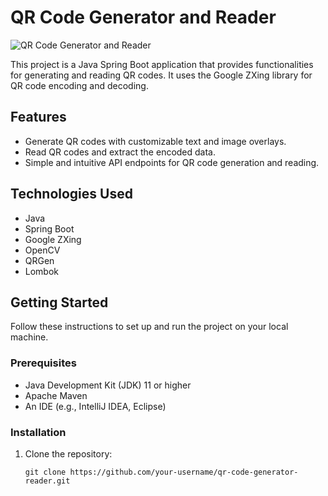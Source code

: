 # QR Code Generator and Reader

![QR Code Generator and Reader](qr-code.png)

This project is a Java Spring Boot application that provides functionalities for generating and reading QR codes. It uses the Google ZXing library for QR code encoding and decoding.

## Features

- Generate QR codes with customizable text and image overlays.
- Read QR codes and extract the encoded data.
- Simple and intuitive API endpoints for QR code generation and reading.

## Technologies Used

- Java
- Spring Boot
- Google ZXing
- OpenCV
- QRGen
- Lombok

## Getting Started

Follow these instructions to set up and run the project on your local machine.

### Prerequisites

- Java Development Kit (JDK) 11 or higher
- Apache Maven
- An IDE (e.g., IntelliJ IDEA, Eclipse)

### Installation

1. Clone the repository:

   ```shell
   git clone https://github.com/your-username/qr-code-generator-reader.git
